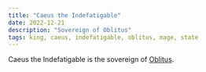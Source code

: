 ```yaml
---
title: "Caeus the Indefatigable"
date: 2022-12-21
description: "Sovereign of Oblitus"
tags: king, caeus, indefatigable, oblitus, mage, state
---
```


Caeus the Indefatigable is the sovereign of [Oblitus](../oblitus/).

